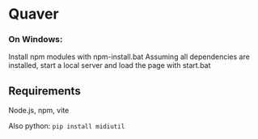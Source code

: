 # Quaver

### On Windows:
Install npm modules with npm-install.bat
Assuming all dependencies are installed, start a local server and load the page with start.bat

## Requirements

Node.js, npm, vite

Also python: `pip install midiutil`
